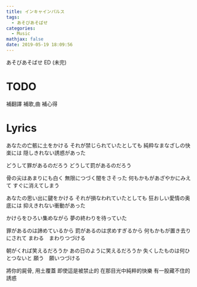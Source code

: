 ```yaml
---
title: インキャインパルス
tags:
  - あそびあそばせ
categories:
  - Music
mathjax: false
date: 2019-05-19 18:09:56
---
```


あそびあそばせ ED (未完)
<!--more-->
# TODO
補翻譯
補歌,曲
補心得

# Lyrics
あなたの亡骸に土をかける
それが禁じられていたとしても
純粋なまなざしの快楽には
隠しきれない誘惑があった

どうして罪があるのだろう
どうして罰があるのだろう

骨の尖はあまりにも白く
無限につづく闇をさそった
何もかもがあざやかにみえて
すぐに消えてしまう


あなたの思い出に鍵をかける
それが損なわれていたとしても
狂おしい愛情の奥底には
抑えきれない衝動があった

かけらをひろい集めながら
夢の終わりを待っていた

罪があるのは諦めているから
罰があるのは求めすぎるから
何もかもが置き去りにされて
まわる　まわりつづける


朝がくれば笑えるだろうか
あの日のように笑えるだろうか
失くしたものは何ひとつないと
願う　願いつづける 


將你的屍骨, 用土覆蓋
即使這是被禁止的
在那目光中純粹的快樂
有一股藏不住的誘惑



